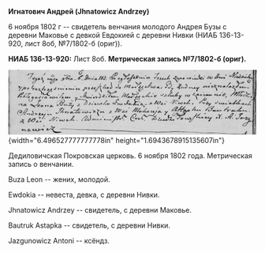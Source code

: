 **Игнатович Андрей (Jhnatowicz Andrzey)**

6 ноября 1802 г -- свидетель венчания молодого Андрея Бузы с деревни
Маковье с девкой Евдокией с деревни Нивки (НИАБ 136-13-920, лист 8об,
№7/1802-б (ориг)).

**НИАБ 136-13-920:** Лист 8об. **Метрическая запись №7/1802-б (ориг).**

![](./media/fa9ae3f42cbb50f542ad9aadac5c77e41a73cf3f.png){width="6.496527777777778in"
height="1.6943678915135607in"}

Дедиловичская Покровская церковь. 6 ноября 1802 года. Метрическая запись
о венчании.

Buza Leon -- жених, молодой.

Ewdokia -- невеста, девка, с деревни Нивки.

Jhnatowicz Andrzey -- свидетель, с деревни Маковье.

Bautruk Astapka -- свидетель, с деревни Нивки.

Jazgunowicz Antoni -- ксёндз.
